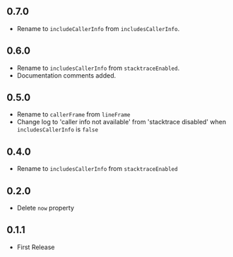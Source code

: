 ## 0.7.0

- Rename to `includeCallerInfo` from `includesCallerInfo`.

## 0.6.0

- Rename to `includesCallerInfo` from `stacktraceEnabled`.
- Documentation comments added.

## 0.5.0

- Rename to `callerFrame` from `lineFrame`
- Change log to 'caller info not available' from 'stacktrace disabled' when `includesCallerInfo` is `false`

## 0.4.0

- Rename to `includesCallerInfo` from `stacktraceEnabled`


## 0.2.0

- Delete `now` property


## 0.1.1

- First Release
